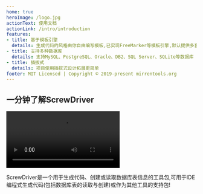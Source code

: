```yaml
---
home: true
heroImage: /logo.jpg
actionText: 使用文档
actionLink: /intro/introduction
features:
- title: 基于模板引擎
  details: 生成代码的风格由你自由编写模板,已实现FreeMarker等模板引擎,默认提供多套代码模板
- title: 支持多种数据库
  details: 支持MySQL、PostgreSQL、Oracle、DB2、SQL Server、SQLite等数据库
- title: 插拔式
  details: 项目使用插拔式设计拓展更简单
footer: MIT Licensed | Copyright © 2019-present mirrentools.org
---
```

## 一分钟了解ScrewDriver
<video src="http://clips.vorwaerts-gmbh.de/big_buck_bunny.mp4" controls="controls" style="max-width:100%">
您的浏览器不支持 video 标签。
</video>

ScrewDriver是一个用于生成代码、创建或读取数据库表信息的工具包,可用于IDE编程式生成代码(包括数据库表的读取与创建)或作为其他工具的支持包!
